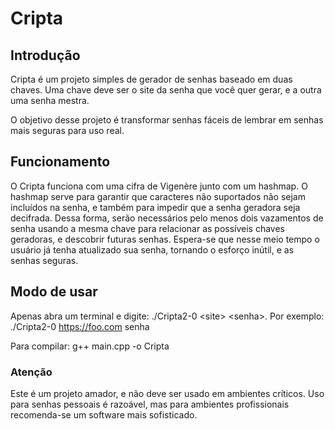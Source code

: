 # Cripta

## Introdução
Cripta é um projeto simples de gerador de senhas baseado em duas chaves. Uma chave deve ser o site da senha que você quer gerar, e a outra uma senha mestra.

O objetivo desse projeto é transformar senhas fáceis de lembrar em senhas mais seguras para uso real.

## Funcionamento
O Cripta funciona com uma cifra de  Vigenère junto com um hashmap. O hashmap serve para garantir que caracteres não suportados não sejam incluídos na senha, e também para impedir que a senha geradora seja decifrada.
Dessa forma, serão necessários pelo menos dois vazamentos de senha usando a mesma chave para relacionar as possíveis chaves geradoras, e descobrir futuras senhas. Espera-se que nesse meio tempo o usuário já tenha atualizado sua senha, tornando o esforço inútil, e as senhas seguras.

## Modo de usar

Apenas abra um terminal e digite: ./Cripta2-0 \<site> \<senha>. Por exemplo: ./Cripta2-0 https://foo.com senha

Para compilar: g++ main.cpp -o Cripta

### Atenção

Este é um projeto amador, e não deve ser usado em ambientes críticos. Uso para senhas pessoais é razoável, mas para ambientes profissionais recomenda-se um software mais sofisticado.
